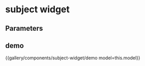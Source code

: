 # subject widget

## Parameters

## demo
{{gallery/components/subject-widget/demo model=this.model}}
